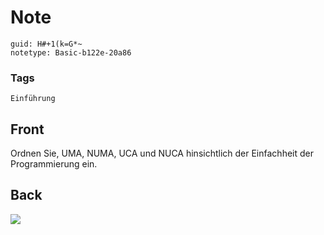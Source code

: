 # Note
```
guid: H#+1(k=G*~
notetype: Basic-b122e-20a86
```

### Tags
```
Einführung
```

## Front
Ordnen Sie, UMA, NUMA, UCA und NUCA hinsichtlich der Einfachheit der Programmierung ein.

## Back
<img src="paste-ec341001bec1008683f04645ea8b27532fb8fab9.jpg">
